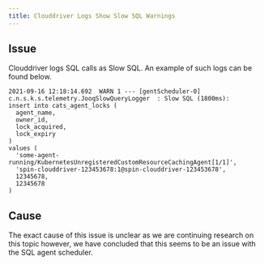 ```yaml
---
title: Clouddriver Logs Show Slow SQL Warnings
---
```


## Issue
Clouddriver logs SQL calls as Slow SQL. An example of such logs can be found below.
```
2021-09-16 12:18:14.692  WARN 1 --- [gentScheduler-0] c.n.s.k.s.telemetry.JooqSlowQueryLogger  : Slow SQL (1800ms):
insert into cats_agent_locks (
  agent_name, 
  owner_id, 
  lock_acquired, 
  lock_expiry
)
values (
  'some-agent-running/KubernetesUnregisteredCustomResourceCachingAgent[1/1]', 
  'spin-clouddriver-123453678:1@spin-clouddriver-123453678', 
  12345678, 
  12345678
)
```

## Cause
The exact cause of this issue is unclear as we are continuing research on this topic however, we have concluded that this seems to be an issue with the SQL agent scheduler.

